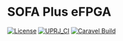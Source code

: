 # SOFA Plus eFPGA

[![License](https://img.shields.io/badge/License-Apache%202.0-blue.svg)](https://opensource.org/licenses/Apache-2.0) [![UPRJ_CI](https://github.com/lnis-uofu/SOFA-Plus-eFPGA/actions/workflows/user_project_ci.yml/badge.svg)](https://github.com/lnis-uofu/SOFA-Plus-eFPGA/actions/workflows/user_project_ci.yml) [![Caravel Build](https://github.com/lnis-uofu/SOFA-Plus-eFPGA/actions/workflows/caravel_build.yml/badge.svg)](https://github.com/lnis-uofu/SOFA-Plus-eFPGA/actions/workflows/caravel_build.yml)
